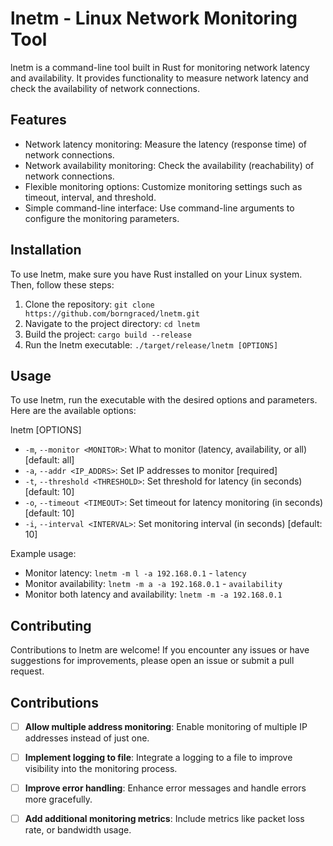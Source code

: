 # lnetm - Linux Network Monitoring Tool

lnetm is a command-line tool built in Rust for monitoring network latency and availability. It provides functionality to measure network latency and check the availability of network connections.

## Features

- Network latency monitoring: Measure the latency (response time) of network connections.
- Network availability monitoring: Check the availability (reachability) of network connections.
- Flexible monitoring options: Customize monitoring settings such as timeout, interval, and threshold.
- Simple command-line interface: Use command-line arguments to configure the monitoring parameters.

## Installation

To use lnetm, make sure you have Rust installed on your Linux system. Then, follow these steps:

1. Clone the repository: `git clone https://github.com/borngraced/lnetm.git`
2. Navigate to the project directory: `cd lnetm`
3. Build the project: `cargo build --release`
4. Run the lnetm executable: `./target/release/lnetm [OPTIONS]`

## Usage

To use lnetm, run the executable with the desired options and parameters. Here are the available options:

lnetm [OPTIONS]
- `-m`, `--monitor <MONITOR>`: What to monitor (latency, availability, or all) [default: all]
- `-a`, `--addr <IP_ADDRS>`: Set IP addresses to monitor [required]
- `-t`, `--threshold <THRESHOLD>`: Set threshold for latency (in seconds) [default: 10]
- `-o`, `--timeout <TIMEOUT>`: Set timeout for latency monitoring (in seconds) [default: 10]
- `-i`, `--interval <INTERVAL>`: Set monitoring interval (in seconds) [default: 10]



Example usage:

- Monitor latency: `lnetm -m l -a 192.168.0.1` - `latency`
- Monitor availability: `lnetm -m a -a 192.168.0.1` - `availability`
- Monitor both latency and availability: `lnetm -m -a 192.168.0.1`

## Contributing

Contributions to lnetm are welcome! If you encounter any issues or have suggestions for improvements, please open an issue or submit a pull request.

Contributions
-------------

- [ ] **Allow multiple address monitoring**: Enable monitoring of multiple IP addresses instead of just one.
- [ ] **Implement logging to file**: Integrate a logging to a file to improve visibility into the monitoring process.
- [ ] **Improve error handling**: Enhance error messages and handle errors more gracefully.
- [ ] **Add additional monitoring metrics**: Include metrics like packet loss rate, or bandwidth usage.

